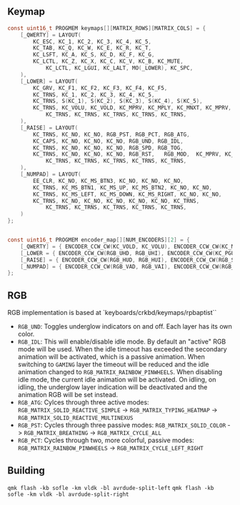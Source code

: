 ## Keymap

```c
const uint16_t PROGMEM keymaps[][MATRIX_ROWS][MATRIX_COLS] = {
	[_QWERTY] = LAYOUT(
        KC_ESC, KC_1, KC_2, KC_3, KC_4, KC_5,                                   KC_6, KC_7, KC_8, KC_9, KC_0, KC_BSPC,
        KC_TAB, KC_Q, KC_W, KC_E, KC_R, KC_T,                                   KC_Y, KC_U, KC_I, KC_O, KC_P, KC_RBRC,
        KC_LSFT, KC_A, KC_S, KC_D, KC_F, KC_G,                                  KC_H, KC_J, KC_K, KC_L, KC_SCLN, KC_QUOT,
        KC_LCTL, KC_Z, KC_X, KC_C, KC_V, KC_B, KC_MUTE,                 KC_MPLY, KC_N, KC_M, KC_COMM, KC_DOT, KC_SLSH, KC_RSFT,
            KC_LCTL, KC_LGUI, KC_LALT, MO(_LOWER), KC_SPC,                       KC_ENT, MO(_RAISE), TT(_NUMPAD), KC_LALT, KC_APP
    ),
	[_LOWER] = LAYOUT(
        KC_GRV, KC_F1, KC_F2, KC_F3, KC_F4, KC_F5,                              KC_F6, KC_F7, KC_F8, KC_F9, KC_F10, KC_F11,
        KC_TRNS, KC_1, KC_2, KC_3, KC_4, KC_5,                                  KC_6, KC_7, KC_8, KC_9, KC_0, KC_F12,
        KC_TRNS, S(KC_1), S(KC_2), S(KC_3), S(KC_4), S(KC_5),                   S(KC_6), S(KC_7), S(KC_8), S(KC_9), S(KC_0), KC_BSPC,
        KC_TRNS, KC_VOLU, KC_VOLD, KC_MPRV, KC_MPLY, KC_MNXT, KC_MPRV, KC_MNXT, KC_LBRC, KC_RBRC, KC_EQL, KC_MINS, KC_BSLS, KC_TRNS,
            KC_TRNS, KC_TRNS, KC_TRNS, KC_TRNS, KC_TRNS,                    KC_TRNS, KC_TRNS, KC_TRNS, KC_TRNS, KC_TRNS
    ),
	[_RAISE] = LAYOUT(
        KC_TRNS, KC_NO, KC_NO, RGB_PST, RGB_PCT, RGB_ATG,                KC_PSCR, KC_SCRL, KC_PAUSE, KC_NO, KC_NO, KC_BSPC,
        KC_CAPS, KC_NO, KC_NO, KC_NO, RGB_UND, RGB_IDL,                    KC_NO, C(KC_LEFT), KC_UP, C(KC_RGHT), KC_PGUP, KC_BSPC,
        KC_TRNS, KC_NO, KC_NO, KC_NO, RGB_SPD, RGB_TOG,                    KC_INS, KC_LEFT, KC_DOWN, KC_RGHT, KC_PGDN, KC_HOME,
        KC_TRNS, KC_NO, KC_NO, KC_NO, RGB_RST,   RGB_MOD,  KC_MPRV, KC_MNXT, KC_DEL, KC_NO, KC_PPLS, KC_PMNS, KC_NO, KC_END,
            KC_TRNS, KC_TRNS, KC_TRNS, KC_TRNS, KC_TRNS,                    KC_TRNS, KC_TRNS, KC_TRNS, RGB_TOG, KC_TRNS
    ),
	[_NUMPAD] = LAYOUT(
        EE_CLR, KC_NO, KC_MS_BTN3, KC_NO, KC_NO, KC_NO,                        KC_CALC, KC_NUM, KC_NO, KC_PSLS, KC_PAST, KC_MINS,
        KC_TRNS, KC_MS_BTN1, KC_MS_UP, KC_MS_BTN2, KC_NO, KC_NO,                S(KC_6), KC_P7, KC_P8, KC_P9, S(KC_8), KC_PPLS,
        KC_TRNS, KC_MS_LEFT, KC_MS_DOWN, KC_MS_RIGHT, KC_NO, KC_NO,             KC_INS, KC_P4, KC_P5, KC_P6, KC_EQL, KC_BSPC,
        KC_TRNS, KC_NO, KC_NO, KC_NO, KC_NO, KC_NO, KC_TRNS,           KC_TRNS, KC_DEL, KC_P1, KC_P2, KC_P3, KC_SLSH, KC_ENT,
            KC_TRNS, KC_TRNS, KC_TRNS, KC_TRNS, KC_TRNS,                        KC_TRNS, KC_TRNS, KC_TRNS, KC_P0, KC_PDOT
    )
};


const uint16_t PROGMEM encoder_map[][NUM_ENCODERS][2] = {
    [_QWERTY] = { ENCODER_CCW_CW(KC_VOLD, KC_VOLU), ENCODER_CCW_CW(KC_MS_WH_UP, KC_MS_WH_DOWN) },
    [_LOWER = { ENCODER_CCW_CW(RGB_UHD, RGB_UHI), ENCODER_CCW_CW(KC_PGUP, KC_PGDN) },
    [_RAISE] = { ENCODER_CCW_CW(RGB_HUD, RGB_HUI), ENCODER_CCW_CW(RGB_SAI, RGB_SAD) },
    [_NUMPAD] = { ENCODER_CCW_CW(RGB_VAD, RGB_VAI), ENCODER_CCW_CW(RGB_SPD, RGB_SPI) },
};

```


## RGB

RGB implementation is based at `keyboards/crkbd/keymaps/rpbaptist``

- `RGB_UND`: Toggles underglow indicators on and off. Each layer has its own color.
- `RGB_IDL`: This will enable/disable idle mode. By default an "active" RGB mode will be used. When the idle timeout has exceeded the secondary animation will be activated, which is a passive animation. When switching to `GAMING` layer the timeout will be reduced and the idle animation changed to `RGB_MATRIX_RAINBOW_PINWHEELS`.
   When disabling idle mode, the current idle animation will be activated.
   On idling, on idling, the underglow layer indication will be deactivated and the animation RGB will be set instead.
- `RGB_ATG`: Cylces through three active modes: `RGB_MATRIX_SOLID_REACTIVE_SIMPLE` -> `RGB_MATRIX_TYPING_HEATMAP` -> `RGB_MATRIX_SOLID_REACTIVE_MULTINEXUS`
- `RGB_PST`: Cycles through three passive modes: `RGB_MATRIX_SOLID_COLOR` -> `RGB_MATRIX_BREATHING` -> `RGB_MATRIX_CYCLE_ALL`
- `RGB_PCT`: Cycles through two, more colorful, passive modes: `RGB_MATRIX_RAINBOW_PINWHEELS` -> `RGB_MATRIX_CYCLE_LEFT_RIGHT`

## Building

 `qmk flash -kb sofle -km vldk -bl avrdude-split-left`
 `qmk flash -kb sofle -km vldk -bl avrdude-split-right`
